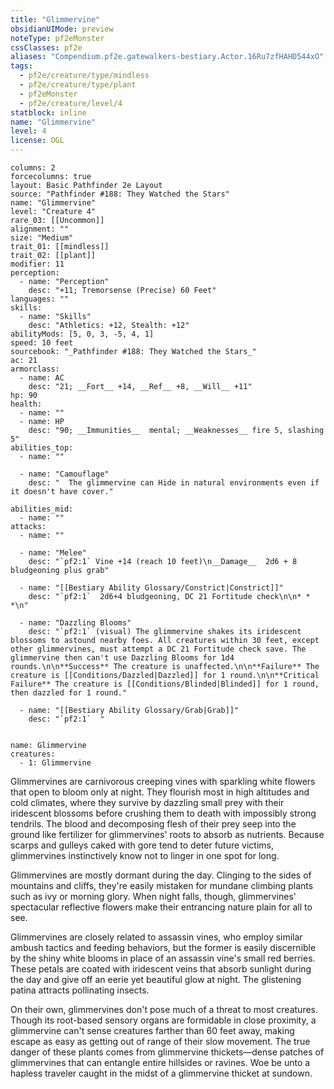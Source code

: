 ```yaml
---
title: "Glimmervine"
obsidianUIMode: preview
noteType: pf2eMonster
cssClasses: pf2e
aliases: "Compendium.pf2e.gatewalkers-bestiary.Actor.16Ru7zfHAHD544xO" 
tags:
  - pf2e/creature/type/mindless
  - pf2e/creature/type/plant
  - pf2eMonster
  - pf2e/creature/level/4
statblock: inline
name: "Glimmervine"
level: 4
license: OGL
---
```


```statblock
columns: 2
forcecolumns: true
layout: Basic Pathfinder 2e Layout
source: "Pathfinder #188: They Watched the Stars"
name: "Glimmervine"
level: "Creature 4"
rare_03: [[Uncommon]]
alignment: ""
size: "Medium"
trait_01: [[mindless]]
trait_02: [[plant]]
modifier: 11
perception:
  - name: "Perception"
    desc: "+11; Tremorsense (Precise) 60 Feet"
languages: ""
skills:
  - name: "Skills"
    desc: "Athletics: +12, Stealth: +12"
abilityMods: [5, 0, 3, -5, 4, 1]
speed: 10 feet
sourcebook: "_Pathfinder #188: They Watched the Stars_"
ac: 21
armorclass:
  - name: AC
    desc: "21; __Fort__ +14, __Ref__ +8, __Will__ +11"
hp: 90
health:
  - name: ""
  - name: HP
    desc: "90; __Immunities__  mental; __Weaknesses__ fire 5, slashing 5"
abilities_top:
  - name: ""

  - name: "Camouflage"
    desc: "  The glimmervine can Hide in natural environments even if it doesn't have cover."

abilities_mid:
  - name: ""
attacks:
  - name: ""

  - name: "Melee"
    desc: "`pf2:1` Vine +14 (reach 10 feet)\n__Damage__  2d6 + 8 bludgeoning plus grab"

  - name: "[[Bestiary Ability Glossary/Constrict|Constrict]]"
    desc: "`pf2:1`  2d6+4 bludgeoning, DC 21 Fortitude check\n\n* * *\n"

  - name: "Dazzling Blooms"
    desc: "`pf2:1` (visual) The glimmervine shakes its iridescent blossoms to astound nearby foes. All creatures within 30 feet, except other glimmervines, must attempt a DC 21 Fortitude check save. The glimmervine then can't use Dazzling Blooms for 1d4 rounds.\n\n**Success** The creature is unaffected.\n\n**Failure** The creature is [[Conditions/Dazzled|Dazzled]] for 1 round.\n\n**Critical Failure** The creature is [[Conditions/Blinded|Blinded]] for 1 round, then dazzled for 1 round."

  - name: "[[Bestiary Ability Glossary/Grab|Grab]]"
    desc: "`pf2:1`  "
 
```

```encounter-table
name: Glimmervine
creatures:
  - 1: Glimmervine
```



Glimmervines are carnivorous creeping vines with sparkling white flowers that open to bloom only at night. They flourish most in high altitudes and cold climates, where they survive by dazzling small prey with their iridescent blossoms before crushing them to death with impossibly strong tendrils. The blood and decomposing flesh of their prey seep into the ground like fertilizer for glimmervines' roots to absorb as nutrients. Because scarps and gulleys caked with gore tend to deter future victims, glimmervines instinctively know not to linger in one spot for long.

Glimmervines are mostly dormant during the day. Clinging to the sides of mountains and cliffs, they're easily mistaken for mundane climbing plants such as ivy or morning glory. When night falls, though, glimmervines' spectacular reflective flowers make their entrancing nature plain for all to see.

Glimmervines are closely related to assassin vines, who employ similar ambush tactics and feeding behaviors, but the former is easily discernible by the shiny white blooms in place of an assassin vine's small red berries. These petals are coated with iridescent veins that absorb sunlight during the day and give off an eerie yet beautiful glow at night. The glistening patina attracts pollinating insects.

On their own, glimmervines don't pose much of a threat to most creatures. Though its root-based sensory organs are formidable in close proximity, a glimmervine can't sense creatures farther than 60 feet away, making escape as easy as getting out of range of their slow movement. The true danger of these plants comes from glimmervine thickets—dense patches of glimmervines that can entangle entire hillsides or ravines. Woe be unto a hapless traveler caught in the midst of a glimmervine thicket at sundown.
